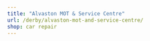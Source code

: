 ```yaml
---
title: "Alvaston MOT & Service Centre"
url: /derby/alvaston-mot-and-service-centre/
shop: car repair
---
```

